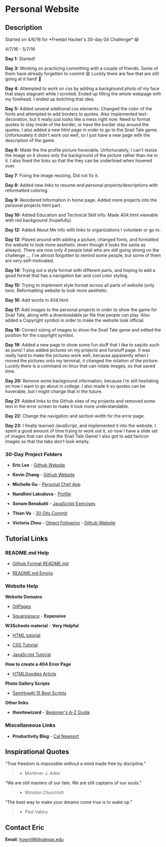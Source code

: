# Personal Website
## Description
Started on 4/6/16 for \*Freetail Hacker's 30-day Git Challenge\* :smile:

4/7/16 - 5/7/16

**Day 1:** Started!

**Day 3:** Working on practicing committing with a couple of friends. Some of them have already forgetten to commit :anguished: Luckily there are few that are still going at it hard! :grimacing:

**Day 4:** Attempted to work on css by adding a background photo of my face that stays stagnant while I scrolled. Ended up filling the whole webpage with my forehead. I ended up botching that idea.

**Day 5:** Added several additional css elements. Changed the color of the fonts and attempted to add borders to quotes. Also implemented text-decoration, but it really just looks like a mess right now. Need to format quotes to stay inside of the border, or have the border stay around the quotes. I also added a new html page in order to go to the Snail Tale game. Unfortunately it didn't work out well, so I just have a new page with the description of the game.

**Day 6:** Made the the profile picture hoverable. Unfortunately, I can't resize the image so it shows only the background of the picture rather than me in it. I also fixed the links so that the they can be underlined when hovered over.

**Day 7:** Fixing the image resizing. Did not fix it.

**Day 8:** Added new links to resume and personal projects/descriptions with reformatted coloring.

**Day 9:** Reordered Information in home page. Added more projects into the personal projects html part.

**Day 10:** Added Education and Technical Skill info. Made 404.html viewable with red background (hopefully).

**Day 12:** Added About Me info with links to organizations I volunteer or go to.

**Day 13:** Played around with adding a picture, changed fonts, and formatted the website to look more aesthetic (even though it looks the same as always). There are now only 4 people total who are still going strong on the challenge ._. I've almost forgotten to remind some people, but some of them are very self-motivated.

**Day 14:** Trying out a style format with different parts, and hoping to add a good format that has a navigation bar and cool color styling.

**Day 15:** Trying to implement style format across all parts of website (only two). Reformatting website to look more aesthetic.

**Day 16:** Add words in 404.html

**Day 17:** Add images to the personal projects in order to show the game for Snail Tale, along with a downloadable jar file that people can play. Also added a Copyright symbol in order to make the website look official.

**Day 18:** Correct sizing of images to show the Snail Tale game and edited the position for the copyright symbol.

**Day 19:** Added a new page to show some fun stuff that I like to say/do such as puns! I also added pictures on my projects and funstuff page. It was really hard to make the pictures work well, because apparently when I moved the pictures onto my terminal, it changed the rotation of the picture. Luckily there is a command on linux that can rotate images, so that saved time.

**Day 20:** Remove some background information, because I'm still hesitating on how I want to go about in college. I also made it so quotes can be hoverable, but I might change that in the future.

**Day 21:** Added links to the Github sites of my projects and removed some text in the error screen to make it look more understandable.

**Day 22:** Change the navigation and section width for the error page.

**Day 23:** I finally learned JavaScript, and implemented it into the website. I spent a good amount of time trying to work out it, so now I have a slide set of images that can show the Snail Tale Game! I also got to add favicon images so that the tabs don't look empty.
### 30-Day Project Folders
* **Eric Lee** - [Github Website](https://github.com/theCreedo/theCreedo.github.io)

* **Kevin Zhang** - [Github Website](https://github.com/kevinisninja/kevinisninja.github.io)

* **Michelle Gu** - [Personal Chef App](https://github.com/michelle-gu/personal-chef)

* **Nandhini Lakuduva** - [Profile](https://github.com/nlakuduva)

* **Sonam Benakatti** - [JavaScript Exercises](https://github.com/sonambenakatti/javascript-exercises)

* **Thien Vo** - [30 Gits Commit](https://github.com/jaysonvo97/30GitsCommit)

* **Victoria Zhou** - [Object Following](https://github.com/blacksmithgu/fri_object_following) - [Github Website](https://github.com/vczhou/vczhou.github.io)

## Tutorial Links
### README.md Help
* [Github Format README.md](https://help.github.com/articles/basic-writing-and-formatting-syntax/)

* [README.md Emojis](http://www.emoji-cheat-sheet.com/)

### Website Help

**Website Domains**

* [GitPages](https://pages.github.com)

* [Squarespace](https://www.squarespace.com/) - **Expensive**


**W3Schools material** - **Very Helpful**

* [HTML tutorial](http://www.w3schools.com/html/)

* [CSS Tutorial](http://www.w3schools.com/css/)

* [JavaScript Tutorial](http://www.w3schools.com/js/)


**How to create a 404 Error Page**

* [HTMLGoodies Article](http://www.htmlgoodies.com/beyond/reference/article.php/3472591/How-Do-I-Create-a-Custom-404-Error-Page.htm)


**Photo Gallery Scripts**

* [SamHowAt 15 Best Scripts](http://samhowat.com/10-best-photo-gallery-scripts-for-web-developers/)


**Other links**

* **thesitewizard** - [Beginner's A-Z Guide](http://www.thesitewizard.com/gettingstarted/startwebsite.shtml)

### Miscellaneous Links
* **Productivity Blog** - [Cal Newport](http://calnewport.com/blog/)

## Inspirational Quotes
“True freedom is impossible without a mind made free by discipline.”
> - Mortimer J. Adler

“We are still masters of our fate. We are still captains of our souls.”
> - Winston Churchhill

“The best way to make your dreams come true is to wake up.”
> - Paul Valery

## Contact Eric
**Email:** hownl96@utexas.edu

